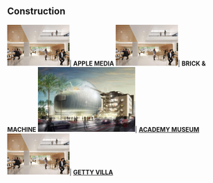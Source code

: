## Construction

<img src="images/Picture12.png?raw=true"/>| **APPLE MEDIA**
<img src="images/Picture12.png?raw=true"/>| **BRICK & MACHINE**
<img src="images/Picture13.png?raw=true"/>| [**ACADEMY MUSEUM**](https://www.academymuseum.org/)
<img src="images/Picture12.png?raw=true"/>| [**GETTY VILLA**](https://annacjacobson.github.io/thegettyvilla)
